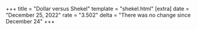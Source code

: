 +++
title = "Dollar versus Shekel"
template = "shekel.html"
[extra]
date = "December 25, 2022"
rate = "3.502"
delta = "There was no change since December 24"
+++
